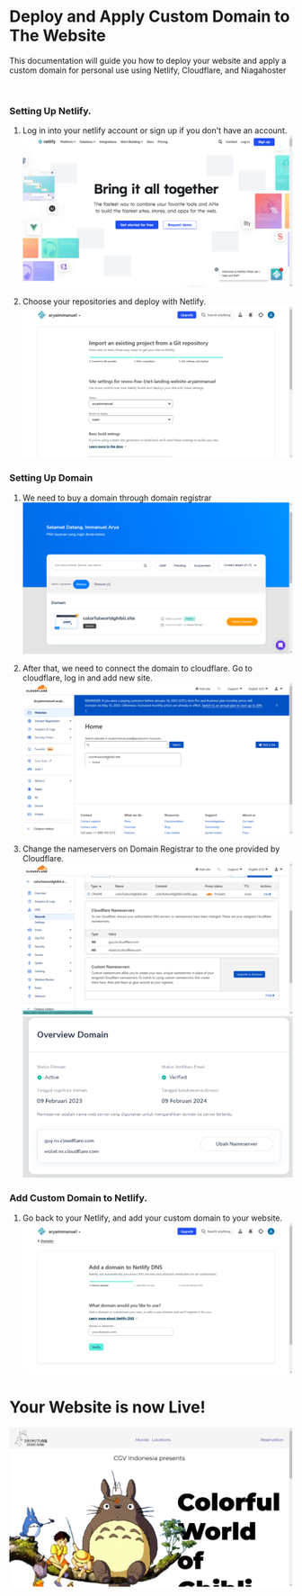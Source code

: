 # Deploy and Apply Custom Domain to The Website

This documentation will guide you how to deploy your website and apply a custom domain for personal use using Netlify, Cloudflare, and Niagahoster

<br>

### Setting Up Netlify.

1. Log in into your netlify account or sign up if you don't have an account.
   ![netlify-login](/assets/netlify-login.png)

2. Choose your repositories and deploy with Netlify.
   ![netlify-repo](/assets/choose-repo-netlify.png)

### Setting Up Domain

1. We need to buy a domain through domain registrar
   ![Niagahoster](/assets/niagahoster.png)

2. After that, we need to connect the domain to cloudflare. Go to cloudflare, log in and add new site.
   ![Cloudflare](/assets/cloudflare-1.png)

3. Change the nameservers on Domain Registrar to the one provided by Cloudflare.
   ![Cloudflare](/assets/cloudflare-2.png)
   ![Niagahoster](/assets/niagahoster-1.PNG)

### Add Custom Domain to Netlify.

1. Go back to your Netlify, and add your custom domain to your website.
   ![Netlify](/assets/netllify-custom-domain.PNG)

# Your Website is now Live!

![Website](/assets/ghibli-site.PNG)
